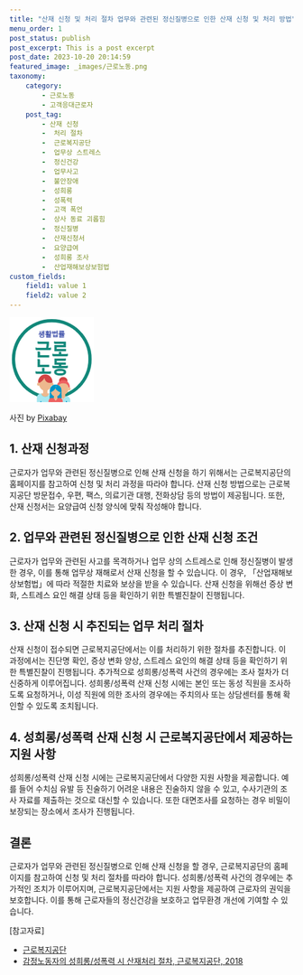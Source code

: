 ```yaml
---
title: "산재 신청 및 처리 절차 업무와 관련된 정신질병으로 인한 산재 신청 및 처리 방법"
menu_order: 1
post_status: publish
post_excerpt: This is a post excerpt
post_date: 2023-10-20 20:14:59
featured_image: _images/근로노동.png
taxonomy:
    category:
        - 근로노동
        - 고객응대근로자
    post_tag:
        - 산재 신청
        -  처리 절차
        -  근로복지공단
        -  업무상 스트레스
        -  정신건강
        -  업무사고
        -  불안장애
        -  성희롱
        -  성폭력
        -  고객 폭언
        -  상사 동료 괴롭힘
        -  정신질병
        -  산재신청서
        -  요양급여
        -  성희롱 조사
        -  산업재해보상보험법
custom_fields:
    field1: value 1
    field2: value 2
---
```


![근로노동](/_images/근로노동.png)

사진 by [Pixabay](https://pixabay.com/ko/photos/%EC%82%B0%EC%9E%AC-%EB%8B%A4%EC%9E%91-%EC%9C%A0%EC%9A%A9-%ED%9A%8C%EC%82%AC-%EC%82%B0%EC%9E%AC%EC%8B%9D-%EC%9D%B8%EC%A0%9C-%EC%A7%88%EB%AC%B8-1799183/)

## 1. 산재 신청과정

근로자가 업무와 관련된 정신질병으로 인해 산재 신청을 하기 위해서는 근로복지공단의 홈페이지를 참고하여 신청 및 처리 과정을 따라야 합니다. 산재 신청 방법으로는 근로복지공단 방문접수, 우편, 팩스, 의료기관 대행, 전화상담 등의 방법이 제공됩니다. 또한, 산재 신청서는 요양급여 신청 양식에 맞춰 작성해야 합니다.

## 2. 업무와 관련된 정신질병으로 인한 산재 신청 조건

근로자가 업무와 관련된 사고를 목격하거나 업무 상의 스트레스로 인해 정신질병이 발생한 경우, 이를 통해 업무상 재해로서 산재 신청을 할 수 있습니다. 이 경우, 「산업재해보상보험법」에 따라 적절한 치료와 보상을 받을 수 있습니다. 산재 신청을 위해선 증상 변화, 스트레스 요인 해결 상태 등을 확인하기 위한 특별진찰이 진행됩니다.

## 3. 산재 신청 시 추진되는 업무 처리 절차

산재 신청이 접수되면 근로복지공단에서는 이를 처리하기 위한 절차를 추진합니다. 이 과정에서는 진단명 확인, 증상 변화 양상, 스트레스 요인의 해결 상태 등을 확인하기 위한 특별진찰이 진행됩니다. 추가적으로 성희롱/성폭력 사건의 경우에는 조사 절차가 더 신중하게 이루어집니다. 성희롱/성폭력 산재 신청 시에는 본인 또는 동성 직원을 조사하도록 요청하거나, 이성 직원에 의한 조사의 경우에는 주치의사 또는 상담센터를 통해 확인할 수 있도록 조치됩니다.

## 4. 성희롱/성폭력 산재 신청 시 근로복지공단에서 제공하는 지원 사항

성희롱/성폭력 산재 신청 시에는 근로복지공단에서 다양한 지원 사항을 제공합니다. 예를 들어 수치심 유발 등 진술하기 어려운 내용은 진술하지 않을 수 있고, 수사기관의 조사 자료를 제출하는 것으로 대신할 수 있습니다. 또한 대면조사를 요청하는 경우 비밀이 보장되는 장소에서 조사가 진행됩니다.

## 결론

근로자가 업무와 관련된 정신질병으로 인해 산재 신청을 할 경우, 근로복지공단의 홈페이지를 참고하여 신청 및 처리 절차를 따라야 합니다. 성희롱/성폭력 사건의 경우에는 추가적인 조치가 이루어지며, 근로복지공단에서는 지원 사항을 제공하여 근로자의 권익을 보호합니다. 이를 통해 근로자들의 정신건강을 보호하고 업무환경 개선에 기여할 수 있습니다.

[참고자료]
- [근로복지공단](http://total.kcomwel.or.kr)
- [감정노동자의 성희롱/성폭력 시 산재처리 절차, 근로복지공단, 2018](http://www.kcomwel.or.kr/home/totalService/totalServiceList.do?menuId=M002003001)
